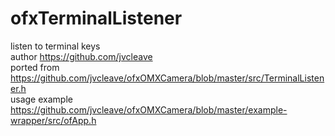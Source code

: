 # ofxTerminalListener

listen to terminal keys  
author https://github.com/jvcleave  
ported from https://github.com/jvcleave/ofxOMXCamera/blob/master/src/TerminalListener.h  
usage example https://github.com/jvcleave/ofxOMXCamera/blob/master/example-wrapper/src/ofApp.h  

